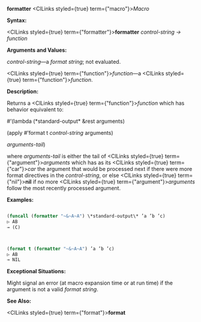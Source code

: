 **formatter** <ClLinks styled={true} term={"macro"}><i>Macro</i></ClLinks> 



**Syntax:** 



<ClLinks styled={true} term={"formatter"}><b>formatter</b></ClLinks> *control-string → function* 



**Arguments and Values:** 



*control-string*—a *format string*; not evaluated. 



<ClLinks styled={true} term={"function"}><i>function</i></ClLinks>—a <ClLinks styled={true} term={"function"}><i>function</i></ClLinks>. 



**Description:** 



Returns a <ClLinks styled={true} term={"function"}><i>function</i></ClLinks> which has behavior equivalent to: 



#’(lambda (\*standard-output\* &amp;rest arguments) 



(apply #’format t *control-string* arguments) 



*arguments-tail*) 



where *arguments-tail* is either the tail of <ClLinks styled={true} term={"argument"}><i>arguments</i></ClLinks> which has as its <ClLinks styled={true} term={"car"}><i>car</i></ClLinks> the argument that would be processed next if there were more format directives in the *control-string*, or else <ClLinks styled={true} term={"nil"}><b>nil</b></ClLinks> if no more <ClLinks styled={true} term={"argument"}><i>arguments</i></ClLinks> follow the most recently processed argument. 



**Examples:**
```lisp

(funcall (formatter "~&~A~A") \*standard-output\* ’a ’b ’c) 
▷ AB 
→ (C) 



(format t (formatter "~&~A~A") ’a ’b ’c) 
▷ AB 
→ NIL 

```
**Exceptional Situations:** 



Might signal an error (at macro expansion time or at run time) if the argument is not a valid *format string*. 



**See Also:** 



<ClLinks styled={true} term={"format"}><b>format</b></ClLinks> 



